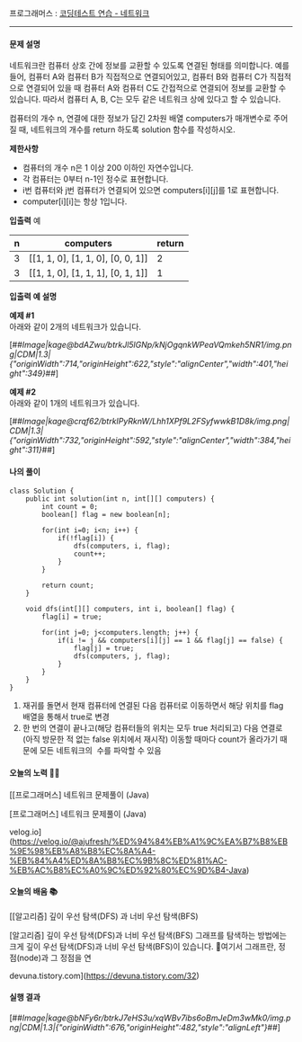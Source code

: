 프로그래머스 : [코딩테스트 연습 - 네트워크](https://programmers.co.kr/learn/courses/30/lessons/43162)

---

#### **문제 설명**

네트워크란 컴퓨터 상호 간에 정보를 교환할 수 있도록 연결된 형태를 의미합니다. 예를 들어, 컴퓨터 A와 컴퓨터 B가 직접적으로 연결되어있고, 컴퓨터 B와 컴퓨터 C가 직접적으로 연결되어 있을 때 컴퓨터 A와 컴퓨터 C도 간접적으로 연결되어 정보를 교환할 수 있습니다. 따라서 컴퓨터 A, B, C는 모두 같은 네트워크 상에 있다고 할 수 있습니다.

컴퓨터의 개수 n, 연결에 대한 정보가 담긴 2차원 배열 computers가 매개변수로 주어질 때, 네트워크의 개수를 return 하도록 solution 함수를 작성하시오.

**제한사항**

-   컴퓨터의 개수 n은 1 이상 200 이하인 자연수입니다.
-   각 컴퓨터는 0부터 n-1인 정수로 표현합니다.
-   i번 컴퓨터와 j번 컴퓨터가 연결되어 있으면 computers\[i\]\[j\]를 1로 표현합니다.
-   computer\[i\]\[i\]는 항상 1입니다.

**입출력** 예

| **n** | **computers** | **return** |
| --- | --- | --- |
| 3 | \[\[1, 1, 0\], \[1, 1, 0\], \[0, 0, 1\]\] | 2 |
| 3 | \[\[1, 1, 0\], \[1, 1, 1\], \[0, 1, 1\]\] | 1 |

**입출력 예 설명**

**예제 #1**  
아래와 같이 2개의 네트워크가 있습니다.

[##_Image|kage@bdAZwu/btrkJl5lGNp/kNjOgqnkWPeaVQmkeh5NR1/img.png|CDM|1.3|{"originWidth":714,"originHeight":622,"style":"alignCenter","width":401,"height":349}_##]

**예제 #2**  
아래와 같이 1개의 네트워크가 있습니다.

[##_Image|kage@crqf62/btrkIPyRknW/Lhh1XPf9L2FSyfwwkB1D8k/img.png|CDM|1.3|{"originWidth":732,"originHeight":592,"style":"alignCenter","width":384,"height":311}_##]

#### **나의 풀이**

```
class Solution {
    public int solution(int n, int[][] computers) {
        int count = 0;
        boolean[] flag = new boolean[n];
        
        for(int i=0; i<n; i++) {
            if(!flag[i]) {
                dfs(computers, i, flag);
                count++;
            }
        }
        
        return count;
    }
    
    void dfs(int[][] computers, int i, boolean[] flag) {
        flag[i] = true;
        
        for(int j=0; j<computers.length; j++) {
            if(i != j && computers[i][j] == 1 && flag[j] == false) {
                flag[j] = true;
                dfs(computers, j, flag);
            }
        } 
    }
}
```

1.  재귀를 돌면서 현재 컴퓨터에 연결된 다음 컴퓨터로 이동하면서 해당 위치를 flag 배열을 통해서 true로 변경
2.  한 번의 연결이 끝나고(해당 컴퓨터들의 위치는 모두 true 처리되고) 다음 연결로(아직 방문한 적 없는 false 위치에서 재시작) 이동할 때마다 count가 올라가기 때문에 모든 네트워크의  수를 파악할 수 있음

#### **오늘의 노력 🤦‍♀️**

[\[프로그래머스\] 네트워크 문제풀이 (Java)

\[프로그래머스\] 네트워크 문제풀이 (Java)

velog.io](https://velog.io/@ajufresh/%ED%94%84%EB%A1%9C%EA%B7%B8%EB%9E%98%EB%A8%B8%EC%8A%A4-%EB%84%A4%ED%8A%B8%EC%9B%8C%ED%81%AC-%EB%AC%B8%EC%A0%9C%ED%92%80%EC%9D%B4-Java)

#### **오늘의 배움 📚**

[\[알고리즘\] 깊이 우선 탐색(DFS) 과 너비 우선 탐색(BFS)

\[알고리즘\] 깊이 우선 탐색(DFS)과 너비 우선 탐색(BFS) 그래프를 탐색하는 방법에는 크게 깊이 우선 탐색(DFS)과 너비 우선 탐색(BFS)이 있습니다. 📌여기서 그래프란, 정점(node)과 그 정점을 연

devuna.tistory.com](https://devuna.tistory.com/32)

#### **실행 결과**

[##_Image|kage@bNFy6r/btrkJ7eHS3u/xqWBv7ibs6oBmJeDm3wMk0/img.png|CDM|1.3|{"originWidth":676,"originHeight":482,"style":"alignLeft"}_##]